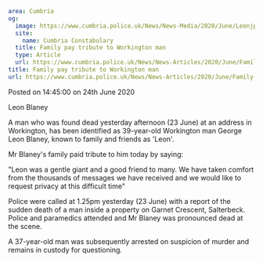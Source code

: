 ```yaml
area: Cumbria
og:
  image: https://www.cumbria.police.uk/News/News-Media/2020/June/Leonjpg-Cropped-380x240.jpg
  site:
    name: Cumbria Constabulary
  title: Family pay tribute to Workington man
  type: Article
  url: https://www.cumbria.police.uk/News/News-Articles/2020/June/Family-pay-tribute-to-Workington-man.aspx
title: Family pay tribute to Workington man
url: https://www.cumbria.police.uk/News/News-Articles/2020/June/Family-pay-tribute-to-Workington-man.aspx
```

Posted on 14:45:00 on 24th June 2020

Leon Blaney

A man who was found dead yesterday afternoon (23 June) at an address in Workington, has been identified as 39-year-old Workington man George Leon Blaney, known to family and friends as 'Leon'.

Mr Blaney's family paid tribute to him today by saying:

"Leon was a gentle giant and a good friend to many. We have taken comfort from the thousands of messages we have received and we would like to request privacy at this difficult time"

Police were called at 1.25pm yesterday (23 June) with a report of the sudden death of a man inside a property on Garnet Crescent, Salterbeck. Police and paramedics attended and Mr Blaney was pronounced dead at the scene.

A 37-year-old man was subsequently arrested on suspicion of murder and remains in custody for questioning.
